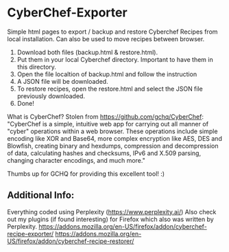 # CyberChef-Exporter
Simple html pages to export / backup and restore Cyberchef Recipes from local installation.
Can also be used to move recipes between browser.

1. Download both files (backup.html & restore.html).
2. Put them in your local Cyberchef directory. Important to have them in this directory.
3. Open the file localtion of backup.html and follow the instruction
4. A JSON file will be downloaded.
5. To restore recipes, open the restore.html and select the JSON file previously downloaded.
6. Done!


What is CyberChef?
Stolen from https://github.com/gchq/CyberChef:
"CyberChef is a simple, intuitive web app for carrying out all manner of "cyber" operations within a web browser. These operations include simple encoding like XOR and Base64, more complex encryption like AES, DES and Blowfish, creating binary and hexdumps, compression and decompression of data, calculating hashes and checksums, IPv6 and X.509 parsing, changing character encodings, and much more."

Thumbs up for GCHQ for providing this excellent tool! :)

Additional Info:
----------------
Everything coded using Perplexity (https://www.perplexity.ai/)
Also check out my plugins (if found interesting) for Firefox which also was written by Perplexity.
https://addons.mozilla.org/en-US/firefox/addon/cyberchef-recipe-exporter/
https://addons.mozilla.org/en-US/firefox/addon/cyberchef-recipe-restorer/
